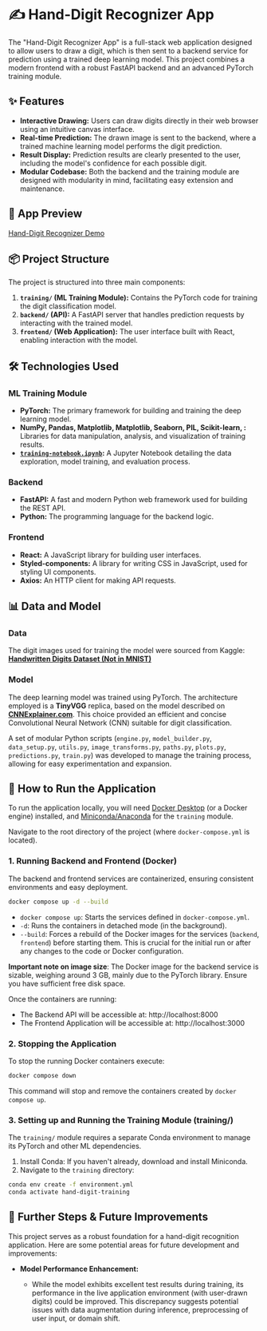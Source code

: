 # ✍️ Hand-Digit Recognizer App

The "Hand-Digit Recognizer App" is a full-stack web application designed to allow users to draw a digit, which is then sent to a backend service for prediction using a trained deep learning model. This project combines a modern frontend with a robust FastAPI backend and an advanced PyTorch training module.

## ✨ Features

- **Interactive Drawing:** Users can draw digits directly in their web browser using an intuitive canvas interface.
- **Real-time Prediction:** The drawn image is sent to the backend, where a trained machine learning model performs the digit prediction.
- **Result Display:** Prediction results are clearly presented to the user, including the model's confidence for each possible digit.
- **Modular Codebase:** Both the backend and the training module are designed with modularity in mind, facilitating easy extension and maintenance.

## 🚀 App Preview

[Hand-Digit Recognizer Demo](attachments\app_demo.gif)

## 📦 Project Structure

The project is structured into three main components:

1. **`training/` (ML Training Module):** Contains the PyTorch code for training the digit classification model.
2. **`backend/` (API):** A FastAPI server that handles prediction requests by interacting with the trained model.
3. **`frontend/` (Web Application):** The user interface built with React, enabling interaction with the model.

## 🛠️ Technologies Used

### ML Training Module

- **PyTorch:** The primary framework for building and training the deep learning model.
- **NumPy, Pandas, Matplotlib, Matplotlib,  Seaborn, PIL, Scikit-learn, :** Libraries for data manipulation, analysis, and visualization of training results.
- **[`training-notebook.ipynb`](training/training-notebook.ipynb):** A Jupyter Notebook detailing the data exploration, model training, and evaluation process.

### Backend

- **FastAPI:** A fast and modern Python web framework used for building the REST API.
- **Python:** The programming language for the backend logic.

### Frontend

- **React:** A JavaScript library for building user interfaces.
- **Styled-components:** A library for writing CSS in JavaScript, used for styling UI components.
- **Axios:** An HTTP client for making API requests.

## 📊 Data and Model

### Data

The digit images used for training the model were sourced from Kaggle: **[Handwritten Digits Dataset (Not in MNIST)](https://www.kaggle.com/datasets/jcprogjava/handwritten-digits-dataset-not-in-mnist)**

### Model

The deep learning model was trained using PyTorch. The architecture employed is a **TinyVGG** replica, based on the model described on **[CNNExplainer.com](https://poloclub.github.io/cnn-explainer/)**. This choice provided an efficient and concise Convolutional Neural Network (CNN) suitable for digit classification.

A set of modular Python scripts (`engine.py`, `model_builder.py`, `data_setup.py`, `utils.py`, `image_transforms.py`, `paths.py`, `plots.py`, `predictions.py`, `train.py`) was developed to manage the training process, allowing for easy experimentation and expansion.

## 🚀 How to Run the Application

To run the application locally, you will need [Docker Desktop](https://www.docker.com/products/docker-desktop/) (or a Docker engine) installed, and [Miniconda/Anaconda](https://docs.conda.io/en/latest/miniconda.html) for the `training` module.

Navigate to the root directory of the project (where `docker-compose.yml` is located).

### 1. Running Backend and Frontend (Docker)

The backend and frontend services are containerized, ensuring consistent environments and easy deployment.

```bash
docker compose up -d --build
```

* `docker compose up`: Starts the services defined in `docker-compose.yml`.
* `-d`: Runs the containers in detached mode (in the background).
* `--build`: Forces a rebuild of the Docker images for the services (`backend`, `frontend`) before starting them. This is crucial for the initial run or after any changes to the code or Docker configuration.

**Important note on image size**: The Docker image for the backend service is sizable, weighing around 3 GB, mainly due to the PyTorch library. Ensure you have sufficient free disk space.

Once the containers are running:

* The Backend API will be accessible at: http://localhost:8000
* The Frontend Application will be accessible at: http://localhost:3000


### 2. Stopping the Application
To stop the running Docker containers execute:

```Bash
docker compose down
```
This command will stop and remove the containers created by `docker compose up`.


### 3. Setting up and Running the Training Module (training/)
The `training/` module requires a separate Conda environment to manage its PyTorch and other ML dependencies.

1. Install Conda: If you haven't already, download and install Miniconda.
2. Navigate to the `training` directory:

``` bash
conda env create -f environment.yml
conda activate hand-digit-training
```

## 🎯 Further Steps & Future Improvements

This project serves as a robust foundation for a hand-digit recognition application. Here are some potential areas for future development and improvements:

- **Model Performance Enhancement:**
    
    - While the model exhibits excellent test results during training, its performance in the live application environment (with user-drawn digits) could be improved. This discrepancy suggests potential issues with data augmentation during inference, preprocessing of user input, or domain shift.